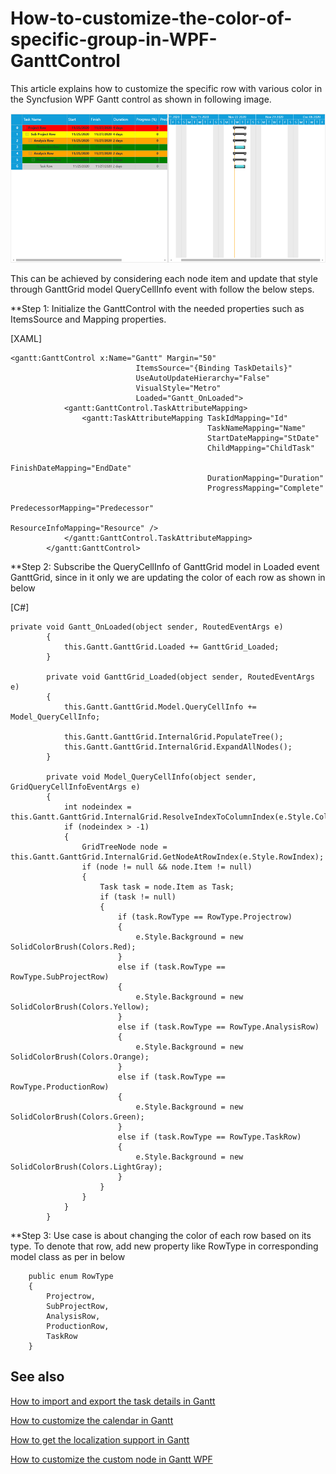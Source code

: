 # How-to-customize-the-color-of-specific-group-in-WPF-GanttControl
This article explains how to customize the specific row with various color in the Syncfusion WPF Gantt control as shown in following image.

![](Output.png)

This can be achieved by considering each node item and update that style through GanttGrid model QueryCellInfo event with follow the below steps.

**Step 1: Initialize the GanttControl with the needed properties such as ItemsSource and Mapping properties.

[XAML]
```
<gantt:GanttControl x:Name="Gantt" Margin="50"
                            ItemsSource="{Binding TaskDetails}"
                            UseAutoUpdateHierarchy="False"
                            VisualStyle="Metro"
                            Loaded="Gantt_OnLoaded">
            <gantt:GanttControl.TaskAttributeMapping>
                <gantt:TaskAttributeMapping TaskIdMapping="Id"
                                            TaskNameMapping="Name"
                                            StartDateMapping="StDate"
                                            ChildMapping="ChildTask"
                                            FinishDateMapping="EndDate"
                                            DurationMapping="Duration"
                                            ProgressMapping="Complete"
                                            PredecessorMapping="Predecessor"
                                            ResourceInfoMapping="Resource" />
            </gantt:GanttControl.TaskAttributeMapping>
        </gantt:GanttControl>

```

**Step 2: Subscribe the QueryCellInfo of GanttGrid model in Loaded event GanttGrid, since in it only we are updating the color of each row as shown in below

[C#]

```
private void Gantt_OnLoaded(object sender, RoutedEventArgs e)
        {
            this.Gantt.GanttGrid.Loaded += GanttGrid_Loaded;
        }

        private void GanttGrid_Loaded(object sender, RoutedEventArgs e)
        {
            this.Gantt.GanttGrid.Model.QueryCellInfo += Model_QueryCellInfo;

            this.Gantt.GanttGrid.InternalGrid.PopulateTree();
            this.Gantt.GanttGrid.InternalGrid.ExpandAllNodes();
        }

        private void Model_QueryCellInfo(object sender, GridQueryCellInfoEventArgs e)
        {
            int nodeindex = this.Gantt.GanttGrid.InternalGrid.ResolveIndexToColumnIndex(e.Style.ColumnIndex);
            if (nodeindex > -1)
            {
                GridTreeNode node = this.Gantt.GanttGrid.InternalGrid.GetNodeAtRowIndex(e.Style.RowIndex);
                if (node != null && node.Item != null)
                {
                    Task task = node.Item as Task;
                    if (task != null)
                    {
                        if (task.RowType == RowType.Projectrow)
                        {
                            e.Style.Background = new SolidColorBrush(Colors.Red);
                        }
                        else if (task.RowType == RowType.SubProjectRow)
                        {
                            e.Style.Background = new SolidColorBrush(Colors.Yellow);
                        }
                        else if (task.RowType == RowType.AnalysisRow)
                        {
                            e.Style.Background = new SolidColorBrush(Colors.Orange);
                        }
                        else if (task.RowType == RowType.ProductionRow)
                        {
                            e.Style.Background = new SolidColorBrush(Colors.Green);
                        }
                        else if (task.RowType == RowType.TaskRow)
                        {
                            e.Style.Background = new SolidColorBrush(Colors.LightGray);
                        }
                    }
                }
            }
        }
```

**Step 3: Use case is about changing the color of each row based on its type. To denote that row, add new property like RowType in corresponding model class as per in below

```
    public enum RowType
    {
        Projectrow,
        SubProjectRow,
        AnalysisRow,
        ProductionRow,
        TaskRow
    }
```

## See also

[How to import and export the task details in Gantt](https://help.syncfusion.com/wpf/gantt/import-and-export-support)

[How to customize the calendar in Gantt](https://help.syncfusion.com/wpf/gantt/calendar-customization)

[How to get the localization support in Gantt](https://help.syncfusion.com/wpf/gantt/localization)

[How to customize the custom node in Gantt WPF](https://help.syncfusion.com/wpf/gantt/custom-node-style)

